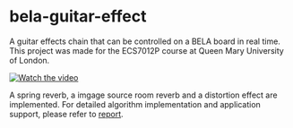 # bela-guitar-effect

A guitar effects chain that can be controlled on a BELA board in real time. This project was made for the ECS7012P course at Queen Mary University of London.


[![Watch the video](https://img.youtube.com/vi/AIlY7YD0tj8/maxresdefault.jpg)](https://www.youtube.com/watch?v=AIlY7YD0tj8)


A spring reverb, a imgage source room reverb and a distortion effect are implemented. For detailed algorithm implementation and application support, please refer to [report](https://github.com/li630925405/bela-guitar-effect/blob/main/final_MAP.pdf).
